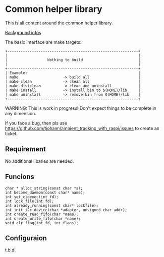 Common helper library
=====================

This is all content around the common helper library.

[Background infos](../Documentation/knowledge_base.md).

The basic interface are make targets:

    +-----------------------------------------------------------+
    |                                                           |
    |                  Nothing to build                         |
    |                                                           |
    +-----------------------------------------------------------+
    | Example:                                                  |
    | make                    -> build all                      |
    | make clean              -> clean all                      |
    | make distclean          -> clean and uninstall            |
    | make install            -> install bin to $(HOME)/lib     |
    | make uninstall          -> remove bin from $(HOME)/lib    |
    +-----------------------------------------------------------+

WARNING: This is work in progress! Don't expect things to be complete in any dimension.

If you face a bug, then pls use https://github.com/tjohann/ambient_tracking_with_raspi/issues to create an ticket.


Requirement
-----------

No additional libaries are needed.


Funcions
--------

	char * alloc_string(const char *s);
	int become_daemon(const char* name);
	int set_cloexec(int fd);
	int lock_file(int fd);
	int already_running(const char* lockfile);
	int init_i2c_device(char *adapter, unsigned char addr);
	int create_read_fifo(char *name);
	int create_write_fifo(char *name);
	void clr_flag(int fd, int flags);


Configuraion
------------

t.b.d.
